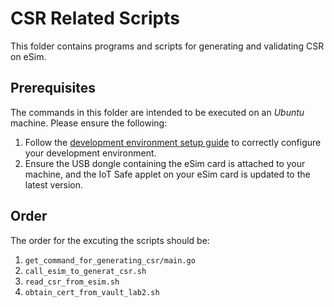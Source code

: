 # CSR Related Scripts

This folder contains programs and scripts for generating and validating CSR on eSim.

## Prerequisites

The commands in this folder are intended to be executed on an *Ubuntu* machine. Please ensure the following:

1. Follow the [development environment setup guide](https://github.com/wp-wcm/city/blob/feature/esim-iotsafe/ns/iot/demo/e-sim/memo/for_meeting_0621.md) to correctly configure your development environment.
2. Ensure the USB dongle containing the eSim card is attached to your machine, and the IoT Safe applet on your eSim card is updated to the latest version.

## Order

The order for the excuting the scripts should be:
1. `get_command_for_generating_csr/main.go`
2. `call_esim_to_generat_csr.sh`
3. `read_csr_from_esim.sh`
4. `obtain_cert_from_vault_lab2.sh`
